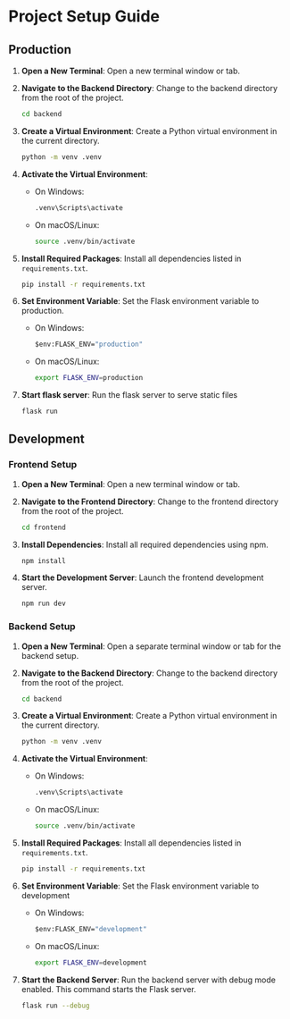 # Project Setup Guide

## Production

1. **Open a New Terminal**: Open a new terminal window or tab.

2. **Navigate to the Backend Directory**: Change to the backend directory from the root of the project.

   ```bash
   cd backend
   ```

3. **Create a Virtual Environment**: Create a Python virtual environment in the current directory.

   ```bash
   python -m venv .venv
   ```

4. **Activate the Virtual Environment**:

   - On Windows:
     ```cmd
     .venv\Scripts\activate
     ```
   - On macOS/Linux:
     ```bash
     source .venv/bin/activate
     ```

5. **Install Required Packages**: Install all dependencies listed in `requirements.txt`.

   ```bash
   pip install -r requirements.txt
   ```

6. **Set Environment Variable**: Set the Flask environment variable to production.

   - On Windows:
     ```cmd
     $env:FLASK_ENV="production"
     ```
   - On macOS/Linux:
     ```bash
     export FLASK_ENV=production
     ```

7. **Start flask server**: Run the flask server to serve static files

   ```bash
   flask run
   ```

## Development

### Frontend Setup

1. **Open a New Terminal**: Open a new terminal window or tab.

2. **Navigate to the Frontend Directory**: Change to the frontend directory from the root of the project.

   ```bash
   cd frontend
   ```

3. **Install Dependencies**: Install all required dependencies using npm.

   ```bash
   npm install
   ```

4. **Start the Development Server**: Launch the frontend development server.
   ```bash
   npm run dev
   ```

### Backend Setup

1. **Open a New Terminal**: Open a separate terminal window or tab for the backend setup.

2. **Navigate to the Backend Directory**: Change to the backend directory from the root of the project.

   ```bash
   cd backend
   ```

3. **Create a Virtual Environment**: Create a Python virtual environment in the current directory.

   ```bash
   python -m venv .venv
   ```

4. **Activate the Virtual Environment**:

   - On Windows:
     ```cmd
     .venv\Scripts\activate
     ```
   - On macOS/Linux:
     ```bash
     source .venv/bin/activate
     ```

5. **Install Required Packages**: Install all dependencies listed in `requirements.txt`.

   ```bash
   pip install -r requirements.txt
   ```

6. **Set Environment Variable**: Set the Flask environment variable to development

   - On Windows:
     ```cmd
     $env:FLASK_ENV="development"
     ```
   - On macOS/Linux:
     ```bash
     export FLASK_ENV=development
     ```

7. **Start the Backend Server**: Run the backend server with debug mode enabled. This command starts the Flask server.
   ```bash
   flask run --debug
   ```

